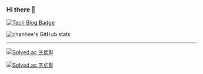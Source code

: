<!--![header](https://capsule-render.vercel.app/api?type=wave&color=auto&height=300&section=header&text=capsule%20render&fontSize=90)-->

### Hi there 👋  
[![Tech Blog Badge](http://img.shields.io/badge/-My%20blog-A9225C?style=plastic&logo=Notion&link=https://chanhl22.notion.site/ee18830c71e144359e3d07d4979e62bc)](https://chanhl22.notion.site/ee18830c71e144359e3d07d4979e62bc)
<!--[![42Seoul](https://img.shields.io/badge/42Seoul-000000?style=plastic&logo=42&logoColor=white)](https://near-apparatus-275.notion.site/42Seoul-4c36f9de4b094ffd8c0174bb54ae6240)
  
<img src="https://img.shields.io/badge/Java-007396?style=plastic&logo=Java&logoColor=white"/></a>&nbsp;
<img src="https://img.shields.io/badge/Spring Boot-6DB33F?style=plastic&logo=Spring Boot&logoColor=white"/></a>&nbsp; 
<img src="https://img.shields.io/badge/Javascript-000000?style=plastic&logo=Javascript&logoColor=white"/></a>&nbsp;
<img src="https://img.shields.io/badge/AWS-232F3E?style=plastic&logo=Amazon AWS&logoColor=white"/></a>&nbsp;
<img src="https://img.shields.io/badge/C-A8B9CC?style=plastic&logo=C&logoColor=white"/></a>&nbsp;-->

<!--[![Hits](https://hits.seeyoufarm.com/api/count/incr/badge.svg?url=https://github.com/chanhl22%2Fgjbae1212%2Fhit-counter&title=VISIT)](https://github.com/chanhl22)&nbsp;   
[![Hits](https://hits.seeyoufarm.com/api/count/incr/badge.svg?url=https://near-apparatus-275.notion.site/ee18830c71e144359e3d07d4979e62bc%2Fgjbae1212%2Fhit-counter&title=VISIT)](https://near-apparatus-275.notion.site/ee18830c71e144359e3d07d4979e62bc)&nbsp;   


<img src="https://img.shields.io/badge/Java-007396?style=flat-square&logo=Java&logoColor=white"/></a>&nbsp;
<img src="https://img.shields.io/badge/Spring-6DB33F?style=flat-square&logo=Spring&logoColor=white"/></a>&nbsp; 
<img src="https://img.shields.io/badge/Spring Boot-6DB33F?style=flat-square&logo=Spring Boot&logoColor=white"/></a>&nbsp; 
<img src="https://img.shields.io/badge/42Seoul-000000?style=flat-square&logo=42&logoColor=white"/></a>&nbsp;
<img src="https://img.shields.io/badge/Javascript-000000?style=flat-square&logo=Javascript&logoColor=white"/></a>&nbsp;
-->  
  
![chanhee's GitHub stats](https://github-readme-stats.vercel.app/api?username=chanhl22&show_icons=true&theme=radical)  
___
  
<!--### :mag_right: Solved.ac &nbsp; &nbsp; -->
[![Solved.ac 프로필](http://mazassumnida.wtf/api/mini/generate_badge?boj=lch9502)](https://solved.ac/lch9502)  

<!--[![Solved.ac 프로필](http://mazassumnida.wtf/api/pastel/generate_badge?boj=lch9502)](https://solved.ac/lch9502)-->
[![Solved.ac 프로필](http://mazassumnida.wtf/api/v2/generate_badge?boj=lch9502)](https://solved.ac/lch9502)



<!--
**chanhl22/chanhl22** is a ✨ _special_ ✨ repository because its `README.md` (this file) appears on your GitHub profile.

Here are some ideas to get you started:
                
- 🔭 I’m currently working on ...
- 🌱 I’m currently learning ...
- 👯 I’m looking to collaborate on ...
- 🤔 I’m looking for help with ...
- 💬 Ask me about ...
- 📫 How to reach me: ...
- 😄 Pronouns: ...
- ⚡ Fun fact: ...
-->
